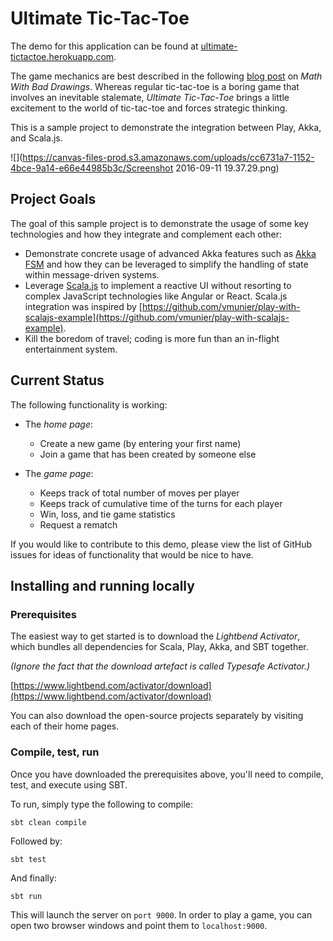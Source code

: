 # Ultimate Tic-Tac-Toe

The demo for this application can be found at [ultimate-tictactoe.herokuapp.com](ultimate-tictactoe.herokuapp.com).

The game mechanics are best described in the following [blog post](https://mathwithbaddrawings.com/2013/06/16/ultimate-tic-tac-toe/) on *Math With Bad Drawings*. Whereas regular tic-tac-toe is a boring game that involves an inevitable stalemate, *Ultimate Tic-Tac-Toe* brings a little excitement to the world of tic-tac-toe and forces strategic thinking.

This is a sample project to demonstrate the integration between Play, Akka, and Scala.js.

![](https://canvas-files-prod.s3.amazonaws.com/uploads/cc6731a7-1152-4bce-9a14-e66e44985b3c/Screenshot 2016-09-11 19.37.29.png)

## Project Goals

The goal of this sample project is to demonstrate the usage of some key technologies and how they integrate and complement each other:

- Demonstrate concrete usage of advanced Akka features such as [Akka FSM](http://doc.akka.io/docs/akka/current/java/fsm.html) and how they can be leveraged to simplify the handling of state within message-driven systems.
- Leverage [Scala.js](https://www.scala-js.org/) to implement a reactive UI without resorting to complex JavaScript technologies like Angular or React. Scala.js integration was inspired by [https://github.com/vmunier/play-with-scalajs-example](https://github.com/vmunier/play-with-scalajs-example).
- Kill the boredom of travel; coding is more fun than an in-flight entertainment system.
 
## Current Status

The following functionality is working:

- The *home page*:
    - Create a new game (by entering your first name)
    - Join a game that has been created by someone else
 
- The *game page*:
    - Keeps track of total number of moves per player
    - Keeps track of cumulative time of the turns for each player
    - Win, loss, and tie game statistics
    - Request a rematch
 
 
If you would like to contribute to this demo, please view the list of GitHub issues for ideas of functionality that would be nice to have.

## Installing and running locally

### Prerequisites

The easiest way to get started is to download the *Lightbend Activator*, which bundles all dependencies for Scala, Play, Akka, and SBT together.

*(Ignore the fact that the download artefact is called Typesafe Activator.)*

[https://www.lightbend.com/activator/download](https://www.lightbend.com/activator/download)

You can also download the open-source projects separately by visiting each of their home pages.

### Compile, test, run

Once you have downloaded the prerequisites above, you'll need to compile, test, and execute using SBT.

To run, simply type the following to compile:

`sbt clean compile`

Followed by:

`sbt test`

And finally:

`sbt run`

This will launch the server on `port 9000`. In order to play a game, you can open two browser windows and point them to `localhost:9000`.

